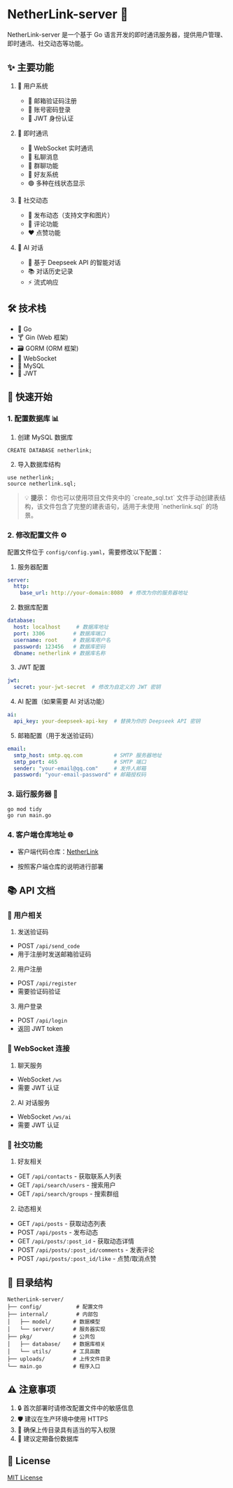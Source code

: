 # NetherLink-server 🚀

NetherLink-server 是一个基于 Go 语言开发的即时通讯服务器，提供用户管理、即时通讯、社交动态等功能。

## ✨ 主要功能

1. 👤 用户系统
   - 📧 邮箱验证码注册
   - 🔐 账号密码登录
   - 🎫 JWT 身份认证

2. 💬 即时通讯
   - 🔌 WebSocket 实时通讯
   - 📨 私聊消息
   - 👥 群聊功能
   - 👬 好友系统
   - 🟢 多种在线状态显示

3. 📱 社交动态
   - 📝 发布动态（支持文字和图片）
   - 💭 评论功能
   - ❤️ 点赞功能

4. 🤖 AI 对话
   - 🧠 基于 Deepseek API 的智能对话
   - 📚 对话历史记录
   - ⚡ 流式响应

## 🛠️ 技术栈

- 🐹 Go
- 🍸 Gin (Web 框架)
- 🗃️ GORM (ORM 框架)
- 🔌 WebSocket
- 🐬 MySQL
- 🎫 JWT

## 🚀 快速开始

### 1. 配置数据库 📊

1. 创建 MySQL 数据库
```mysql
CREATE DATABASE netherlink;
```

2. 导入数据库结构
```mysql
use netherlink;
source netherlink.sql;
```

> 💡 **提示：** 你也可以使用项目文件夹中的 \`create_sql.txt\` 文件手动创建表结构，该文件包含了完整的建表语句，适用于未使用 \`netherlink.sql\` 的场景。
### 2. 修改配置文件 ⚙️

配置文件位于 `config/config.yaml`，需要修改以下配置：

1. 服务器配置
```yaml
server:
  http:
    base_url: http://your-domain:8080  # 修改为你的服务器地址
```

2. 数据库配置
```yaml
database:
  host: localhost     # 数据库地址
  port: 3306         # 数据库端口
  username: root     # 数据库用户名
  password: 123456   # 数据库密码
  dbname: netherlink # 数据库名称
```

3. JWT 配置
```yaml
jwt:
  secret: your-jwt-secret  # 修改为自定义的 JWT 密钥
```

4. AI 配置（如果需要 AI 对话功能）
```yaml
ai:
  api_key: your-deepseek-api-key  # 替换为你的 Deepseek API 密钥
```

5. 邮箱配置（用于发送验证码）
```yaml
email:
  smtp_host: smtp.qq.com          # SMTP 服务器地址
  smtp_port: 465                  # SMTP 端口
  sender: "your-email@qq.com"     # 发件人邮箱
  password: "your-email-password" # 邮箱授权码
```

### 3. 运行服务器 🚀

```bash
go mod tidy
go run main.go
```

### 4. 客户端仓库地址 🌐

- 客户端代码仓库：[NetherLink](https://github.com/ming0725/NetherLink)

- 按照客户端仓库的说明进行部署

## 📚 API 文档

### 👤 用户相关

1. 发送验证码
- POST `/api/send_code`
- 用于注册时发送邮箱验证码

2. 用户注册
- POST `/api/register`
- 需要验证码验证

3. 用户登录
- POST `/api/login`
- 返回 JWT token

### 🔌 WebSocket 连接

1. 聊天服务
- WebSocket `/ws`
- 需要 JWT 认证

2. AI 对话服务
- WebSocket `/ws/ai`
- 需要 JWT 认证

### 🤝 社交功能

1. 好友相关
- GET `/api/contacts` - 获取联系人列表
- GET `/api/search/users` - 搜索用户
- GET `/api/search/groups` - 搜索群组

2. 动态相关
- GET `/api/posts` - 获取动态列表
- POST `/api/posts` - 发布动态
- GET `/api/posts/:post_id` - 获取动态详情
- POST `/api/posts/:post_id/comments` - 发表评论
- POST `/api/posts/:post_id/like` - 点赞/取消点赞

## 📁 目录结构

```
NetherLink-server/
├── config/           # 配置文件
├── internal/         # 内部包
│   ├── model/       # 数据模型
│   └── server/      # 服务器实现
├── pkg/             # 公共包
│   ├── database/    # 数据库相关
│   └── utils/       # 工具函数
├── uploads/         # 上传文件目录
└── main.go          # 程序入口
```

## ⚠️ 注意事项

1. 🔒 首次部署时请修改配置文件中的敏感信息
2. 🛡️ 建议在生产环境中使用 HTTPS
3. 📝 确保上传目录具有适当的写入权限
4. 💾 建议定期备份数据库

## 📄 License

[MIT License](LICENSE) 